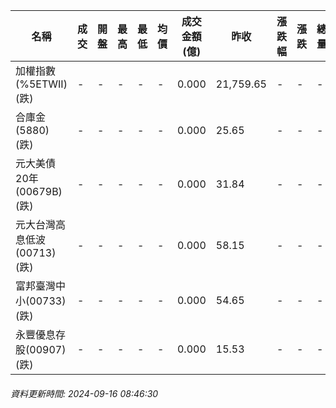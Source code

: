 | 名稱 | 成交 | 開盤 | 最高 | 最低 | 均價 | 成交金額(億) | 昨收 | 漲跌幅 | 漲跌 | 總量 | 昨量 | 振幅 |
| -------- | -------- | -------- | -------- |-------- | -------- | -------- |-------- |-------- |-------- | -------- | -------- |-------- |
|加權指數(%5ETWII) (跌)|-|-|-|-|-|0.000|21,759.65|-|-|-|-|0.00%|
|合庫金(5880) (跌)|-|-|-|-|-|0.000|25.65|-|-|-|-|0.00%|
|元大美債20年(00679B) (跌)|-|-|-|-|-|0.000|31.84|-|-|-|-|0.00%|
|元大台灣高息低波(00713) (跌)|-|-|-|-|-|0.000|58.15|-|-|-|-|0.00%|
|富邦臺灣中小(00733) (跌)|-|-|-|-|-|0.000|54.65|-|-|-|-|0.00%|
|永豐優息存股(00907) (跌)|-|-|-|-|-|0.000|15.53|-|-|-|-|0.00%|
###### 資料更新時間: 2024-09-16 08:46:30